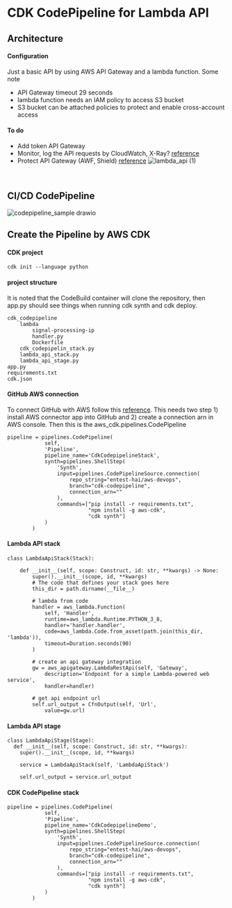 # CDK CodePipeline for Lambda API 

## Architecture
#### Configuration
Just a basic API by using AWS API Gateway and a lambda function. Some note
- API Gateway timeout 29 seconds
- lambda function needs an IAM policy to access S3 bucket 
- S3 bucket can be attached policies to protect and enable cross-account access <br/>
#### To do
- Add token API Gateway 
- Monitor, log the API requests by CloudWatch, X-Ray? [reference](https://docs.aws.amazon.com/apigateway/latest/developerguide/security-monitoring.html)
- Protect API Gateway (AWF, Shield) [reference](https://aws.amazon.com/blogs/compute/amazon-api-gateway-adds-support-for-aws-waf/)
![lambda_api (1)](https://user-images.githubusercontent.com/20411077/153315852-3a2bb76e-eb96-4dc1-b1e3-1a6befc7ee5b.png)
<br/>

## CI/CD CodePipeline

![codepipeline_sample drawio](https://user-images.githubusercontent.com/20411077/153315728-81a090a1-ddee-4626-81ec-d14620c09f08.png)


## Create the Pipeline by AWS CDK
#### CDK project <br/>
```
cdk init --language python 
```
#### project structure
It is noted that the CodeBuild container will clone the repository, then app.py should see things when running cdk synth and cdk deploy. 
```
cdk_codepipeline
    lambda
        signal-processing-ip
        handler.py
        Dockerfile
    cdk_codepipelin_stack.py
    lambda_api_stack.py
    lambda_api_stage.py
app.py
requirements.txt 
cdk.json
```
#### GitHub AWS connection 
To connect GitHub with AWS follow this [reference](https://docs.aws.amazon.com/dtconsole/latest/userguide/connections-create-github.html). This needs two step 1) install AWS connector app into GitHub and 2) create a connection arn in AWS console. Then this is the aws_cdk.pipelines.CodePipeline
```
pipeline = pipelines.CodePipeline(
            self,
            'Pipeline',
            pipeline_name='CdkCodepipelineStack',
            synth=pipelines.ShellStep(
                'Synth',
                input=pipelines.CodePipelineSource.connection(
                    repo_string="entest-hai/aws-devops",
                    branch="cdk-codepipeline",
                    connection_arn=""
                ),
                commands=["pip install -r requirements.txt",
                          "npm install -g aws-cdk",
                          "cdk synth"]
            )
        )
``` 

#### Lambda API stack 
```
class LambdaApiStack(Stack):

    def __init__(self, scope: Construct, id: str, **kwargs) -> None:
        super().__init__(scope, id, **kwargs)
        # The code that defines your stack goes here
        this_dir = path.dirname(__file__)

        # lambda from code
        handler = aws_lambda.Function(
            self, 'Handler',
            runtime=aws_lambda.Runtime.PYTHON_3_8,
            handler='handler.handler',
            code=aws_lambda.Code.from_asset(path.join(this_dir, 'lambda')),
            timeout=Duration.seconds(90)
        )

        # create an api gateway integration
        gw = aws_apigateway.LambdaRestApi(self, 'Gateway',
            description='Endpoint for a simple Lambda-powered web service',
            handler=handler)

        # get api endpoint url
        self.url_output = CfnOutput(self, 'Url',
            value=gw.url)

```
#### Lambda API stage 
```
class LambdaApiStage(Stage):
  def __init__(self, scope: Construct, id: str, **kwargs):
    super().__init__(scope, id, **kwargs)

    service = LambdaApiStack(self, 'LambdaApiStack')

    self.url_output = service.url_output
```
#### CDK CodePipeline stack 
```
pipeline = pipelines.CodePipeline(
            self,
            'Pipeline',
            pipeline_name='CdkCodepipelineDemo',
            synth=pipelines.ShellStep(
                'Synth',
                input=pipelines.CodePipelineSource.connection(
                    repo_string="entest-hai/aws-devops",
                    branch="cdk-codepipeline",
                    connection_arn=""
                ),
                commands=["pip install -r requirements.txt",
                          "npm install -g aws-cdk",
                          "cdk synth"]
            )
        )
```
